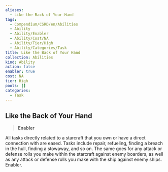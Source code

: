 ```yaml
---
aliases:
  - Like the Back of Your Hand
tags:
  - Compendium/CSRD/en/Abilities
  - Ability
  - Ability/Enabler
  - Ability/Cost/NA
  - Ability/Tier/High
  - Ability/Categories/Task
title: Like the Back of Your Hand
collection: Abilities
kind: Ability
action: false
enabler: true
cost: NA
tier: High
pools: []
categories:
  - Task
---
```

## Like the Back of Your Hand  
>**Enabler**
  
All tasks directly related to a starcraft that you own or have a direct connection with are eased. Tasks include repair, refueling, finding a breach in the hull, finding a stowaway, and so on. The same goes for any attack or defense rolls you make within the starcraft against enemy boarders, as well as any attack or defense rolls you make with the ship against enemy ships. Enabler.